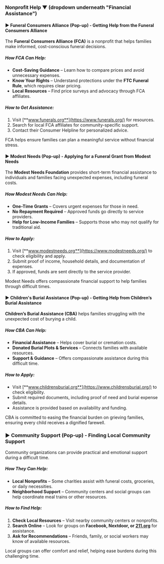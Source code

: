 ### Nonprofit Help ▼ (dropdown underneath "Financial Assistance") 

#### ► Funeral Consumers Alliance (Pop-up) \- Getting Help from the Funeral Consumers Alliance

The **Funeral Consumers Alliance (FCA)** is a nonprofit that helps families make informed, cost-conscious funeral decisions.

##### How FCA Can Help:

* **Cost-Saving Guidance** – Learn how to compare prices and avoid unnecessary expenses.  
* **Know Your Rights** – Understand protections under the **FTC Funeral Rule**, which requires clear pricing.  
* **Local Resources** – Find price surveys and advocacy through FCA affiliates.

##### How to Get Assistance:

1. Visit [**www.funerals.org**](https://www.funerals.org/) for resources.  
2. Search for local FCA affiliates for community-specific support.  
3. Contact their Consumer Helpline for personalized advice.

FCA helps ensure families can plan a meaningful service without financial stress.

####  ► Modest Needs (Pop-up) \- Applying for a Funeral Grant from Modest Needs

The **Modest Needs Foundation** provides short-term financial assistance to individuals and families facing unexpected expenses, including funeral costs.

##### How Modest Needs Can Help:

* **One-Time Grants** – Covers urgent expenses for those in need.  
* **No Repayment Required** – Approved funds go directly to service providers.  
* **Help for Low-Income Families** – Supports those who may not qualify for traditional aid.

##### How to Apply:

1. Visit [**www.modestneeds.org**](https://www.modestneeds.org/) to check eligibility and apply.  
2. Submit proof of income, household details, and documentation of expenses.  
3. If approved, funds are sent directly to the service provider.

Modest Needs offers compassionate financial support to help families through difficult times.

#### ► Children's Burial Assistance (Pop-up) \- Getting Help from Children’s Burial Assistance

​​**Children’s Burial Assistance (CBA)** helps families struggling with the unexpected cost of burying a child.

##### How CBA Can Help:

* **Financial Assistance** – Helps cover burial or cremation costs.  
* **Donated Burial Plots & Services** – Connects families with available resources.  
* **Support & Guidance** – Offers compassionate assistance during this difficult time.

##### How to Apply:

* Visit [**www.childrensburial.org**](https://www.childrensburial.org/) to check eligibility.  
* Submit required documents, including proof of need and burial expense details.  
* Assistance is provided based on availability and funding.

CBA is committed to easing the financial burden on grieving families, ensuring every child receives a dignified farewell.

###  ► Community Support (Pop-up) \- Finding Local Community Support

​​Community organizations can provide practical and emotional support during a difficult time.

##### How They Can Help:

* **Local Nonprofits** – Some charities assist with funeral costs, groceries, or daily necessities.  
* **Neighborhood Support** – Community centers and social groups can help coordinate meal trains or other resources.

##### How to Find Help:

1. **Check Local Resources** – Visit nearby community centers or nonprofits.  
2. **Search Online** – Look for groups on **Facebook, Nextdoor, or [211.org](https://www.211.org/)** for assistance.  
3. **Ask for Recommendations** – Friends, family, or social workers may know of available resources.

Local groups can offer comfort and relief, helping ease burdens during this challenging time.

## 